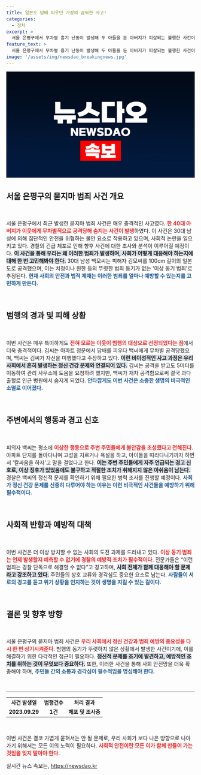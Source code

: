 ```yaml
---
title: 일본도 담배 피우던 가장의 끔찍한 사고!
categories:
  - 정치
excerpt: >
  서울 은평구에서 무차별 흉기 난동이 발생해 두 아들을 둔 아버지가 피살되는 불행한 사건이 발생했다. 범인은 피해자와 일면식도 없는 상태로, 스파이라고 착각하며 범행한 것으로 알려졌다. 이번 사건은 이상 동기 범죄의 끔찍한 실례로, 사회의 안전망이 급히 요구되고 있다.
feature_text: >
  서울 은평구에서 무차별 흉기 난동이 발생해 두 아들을 둔 아버지가 피살되는 불행한 사건이 발생했다. 범인은 피해자와 일면식도 없는 상태로, 스파이라고 착각하며 범행한 것으로 알려졌다. 이번 사건은 이상 동기 범죄의 끔찍한 실례로, 사회의 안전망이 급히 요구되고 있다.
image: '/assets/img/newsdao_breakingnews.jpg'
---
```


<p><img src="/assets/img/newsdao_breakingnews.jpg" alt="ontimetimes 속보" /></p>

<h2 data-ke-size="size26">서울 은평구의 묻지마 범죄 사건 개요</h2>

<p data-ke-size="size16">&nbsp;</p>

<p>서울 은평구에서 최근 발생한 묻지마 범죄 사건은 매우 충격적인 사고였다. <b><span style="color: #ee2323;">한 40대 아버지가 이웃에게 무차별적으로 공격당해 숨지는 사건이 발생</span></b>하였다. 이 사건은 30대 남성에 의해 집단적인 안전을 위협하는 불안 요소로 작용하고 있으며, 사회적 논란을 일으키고 있다. 경찰의 긴급 체포로 인해 향후 사건에 대한 조사와 분석이 이루어질 예정이다. <b><span style="background-color: #21538527;">이 사건을 통해 우리는 왜 이러한 범죄가 발생하며, 사회가 어떻게 대응해야 하는지에 대해 한 번 고민해봐야 한다.</span></b> 30대 남성 백모씨는 피해자 김모씨를 100cm 길이의 일본도로 공격했으며, 이는 치정이나 원한 등의 뚜렷한 범죄 동기가 없는 '이상 동기 범죄'로 추정된다. <b><span style="color: #1a5490;">현재 사회의 안전과 법적 제재는 이러한 범죄를 얼마나 예방할 수 있는지를 고민하게 만든다.</span></b></p>

<p data-ke-size="size16">&nbsp;</p>

<h2 data-ke-size="size26">범행의 경과 및 피해 상황</h2>

<p data-ke-size="size16">&nbsp;</p>

<p>이번 사건은 매우 특이하게도 <b><span style="color: #ee2323;">전혀 모르는 이웃이 범행의 대상으로 선정되었다는 점</span></b>에서 더욱 충격적이다. 김씨는 아파트 정문에서 담배를 피우다 백씨에게 무차별 공격당했으며, 백씨는 김씨가 자신을 미행했다고 주장하고 있다. <b><span style="background-color: #21538527;">이런 비이성적인 사고 과정은 우리 사회에서 흔히 발생하는 정신 건강 문제와 연결되어 있다.</span></b> 김씨는 공격을 받고도 5미터를 이동하여 관리 사무소에 도움을 요청하려 했지만, 백씨가 재차 공격함으로써 결국 과다 출혈로 인근 병원에서 숨지게 되었다. <b><span style="color: #1a5490;">안타깝게도 이번 사건은 소중한 생명의 비극적인 소멸로 이어졌다.</span></b></p>

<p data-ke-size="size16">&nbsp;</p>

<h2 data-ke-size="size26">주변에서의 행동과 경고 신호</h2>

<p data-ke-size="size16">&nbsp;</p>

<p>피의자 백씨는 평소에 <b><span style="color: #ee2323;">이상한 행동으로 주변 주민들에게 불안감을 조성했다고 전해진다</span></b>. 아파트 단지를 돌아다니며 고성을 지르거나 욕설을 하고, 아이들을 따라다니기까지 하면서 '칼싸움을 하자'고 말을 걸었다고 한다. <b><span style="background-color: #21538527;">이는 주변 주민들에게 자주 언급되는 경고 신호로, 이상 징후가 있었음에도 불구하고 적절한 조치가 취해지지 않은 아쉬움이 남는다.</span></b> 경찰은 백씨의 정신적 문제를 확인하기 위해 필요한 병력 조사를 진행할 예정이다. <b><span style="color: #1a5490;">사회가 정신 건강 문제를 신중히 다루어야 하는 이유는 이런 비극적인 사건들을 예방하기 위해 필수적이다.</span></b></p>

<p data-ke-size="size16">&nbsp;</p>

<h2 data-ke-size="size26">사회적 반향과 예방적 대책</h2>

<p data-ke-size="size16">&nbsp;</p>

<p>이번 사건은 더 이상 방치할 수 없는 사회의 도전 과제를 드러내고 있다. <b><span style="color: #ee2323;">이상 동기 범죄는 언제 발생할지 예측할 수 없기에 경찰의 예방적 조치가 필수적이다</span></b>. 전문가들은 “이런 범죄는 경찰 단독으로 해결할 수 없다”고 경고하며, <b><span style="background-color: #21538527;">사회 전체가 함께 대응해야 할 문제라고 강조하고 있다.</span></b> 주민들의 상호 교류와 경각심도 중요한 요소로 남는다. <b><span style="color: #1a5490;">사람들이 서로의 경고를 듣고 위기 상황을 인지하는 것이 생명을 지킬 수 있는 길이다.</span></b></p>

<p data-ke-size="size16">&nbsp;</p>

<h2 data-ke-size="size26">결론 및 향후 방향</h2>

<p data-ke-size="size16">&nbsp;</p>

<p>서울 은평구의 묻지마 범죄 사건은 <b><span style="color: #ee2323;">우리 사회에서 정신 건강과 범죄 예방의 중요성을 다시 한 번 상기시켜준다</span></b>. 범행의 동기가 뚜렷하지 않은 상황에서 발생한 사건이기에, 이를 해결하기 위한 다각적인 접근이 필요하다. <b><span style="background-color: #21538527;">정신적 문제를 조기에 발견하고, 예방적인 조치를 취하는 것이 무엇보다 중요하다.</span></b> 또한, 이러한 사건을 통해 사회 안전망을 더욱 확충해야 하며, <b><span style="color: #1a5490;">주민들 간의 소통과 경각심이 필수적임을 명심해야 한다.</span></b></p>

<p data-ke-size="size16">&nbsp;</p>

<hr>

<table style="width: 100%; border-collapse: collapse;">
  <tr>
    <td style="text-align: center; height: 17px;"><b>사건 발생일</b></td>
    <td style="text-align: center; height: 17px;"><b>범행건수</b></td>
    <td style="text-align: center; height: 17px;"><b>처리 결과</b></td>
  </tr>
  <tr>
    <td style="text-align: center; height: 17px;"><b>2023.09.29</b></td>
    <td style="text-align: center; height: 17px;"><b>1건</b></td>
    <td style="text-align: center; height: 17px;"><b>체포 및 조사중</b></td>
  </tr>
</table>

<p data-ke-size="size16">&nbsp;</p> 

<p>이번 사건은 결코 가볍게 묻혀서는 안 될 문제로, 우리 사회가 보다 나은 방향으로 나아가기 위해서는 모든 이의 노력이 필요하다. <b><span style="color: #ee2323;">사회적 안전이란 모든 이가 함께 만들어 가는 것임을 잊지 말아야 한다.</span></b> </p>
실시간 뉴스 속보는, <a href="https://newsdao.kr" rel="dofollow">https://newsdao.kr</a>


